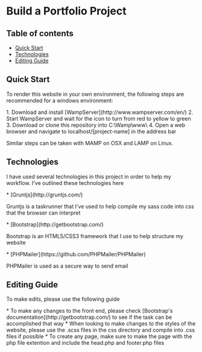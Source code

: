 # Build a Portfolio Project
## Table of contents
* [Quick Start](#quick-start)
* [Technologies](#technologies)
* [Editing Guide](#editing-guide)

<h2><a name="quick-start">Quick Start</a></h2>
<p>To render this website in your own environment, the following steps are recommended for a windows environment:</p>
  1. Download and install [WampServer](http://www.wampserver.com/en/)
  2. Start WampServer and wait for the icon to turn from red to yellow to green
  3. Download or clone this repository into C:\Wamp\www\
  4. Open a web browser and navigate to localhost/[project-name] in the address bar

Similar steps can be taken with MAMP on OSX and LAMP on Linux.

<h2><a name="technologies">Technologies</a></h2>
<p>I have used several technologies in this project in order to help my workflow. I've outlined these technologies here</p>
* [Gruntjs](http://gruntjs.com/)
  <p>Gruntjs is a taskrunner that I've used to help compile my sass code into css that the browser can interpret</p>
* [Bootstrap](http://getbootstrap.com/)
  <p>Bootstrap is an HTML5/CSS3 framework that I use to help structure my website</p>
* [PHPMailer](https://github.com/PHPMailer/PHPMailer)
  <p>PHPMailer is used as a secure way to send email</p>
<h2><a name="editing-guide">Editing Guide</a></h2>
<p>To make edits, please use the following guide</p>
* To make any changes to the front end, please check [Bootstrap's documentation](http://getbootstrap.com/) to see if the task can be accomplished that way
* When looking to make changes to the styles of the website, please use the .scss files in the css directory and compile into .css files if possible
* To create any page, make sure to make the page with the php file extention and include the head.php and footer.php files
